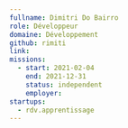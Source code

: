 ```yaml
---
fullname: Dimitri Do Bairro
role: Développeur
domaine: Développement
github: rimiti
link:
missions: 
  - start: 2021-02-04 
    end: 2021-12-31
    status: independent
    employer: 
startups: 
  - rdv.apprentissage
---
```

